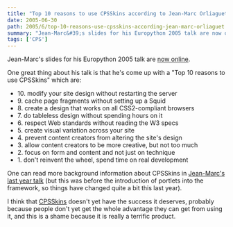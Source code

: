 ```yaml
---
title: "Top 10 reasons to use CPSSkins according to Jean-Marc Orliaguet"
date: 2005-06-30
path: 2005/6/top-10-reasons-use-cpsskins-according-jean-marc-orliaguet
summary: "Jean-Marc&#39;s slides for his Europython 2005 talk are now online."
tags: ['CPS']
---
```


Jean-Marc&#39;s slides for his Europython 2005 talk are <a href="http://www.medic.chalmers.se/%7Ejmo/CPS/cpsskins-ep2005.pdf">now
online</a>.

One great thing about his talk is that he's come up with a "Top 10 reasons 
to use CPSSkins" which are:

<ul>
<li>10. modify your site design without restarting the server</li>
<li>9. cache page fragments without setting up a Squid</li>
<li>8. create a design that works on all CSS2-compliant browsers</li>
<li>7. do tableless design without spending hours on it</li>
<li>6. respect Web standards without reading the W3 specs</li>
<li>5. create visual variation across your site</li>
<li>4. prevent content creators from altering the site's design</li>
<li>3. allow content creators to be more creative, but not too much</li>
<li>2. focus on form and content and not just on technique</li>
<li>1. don't reinvent the wheel, spend time on real development</li>
</ul>

One can read more background information about CPSSkins in <a href="http://www.medic.chalmers.se/%7Ejmo/ep2004/presentation.pdf">Jean-Marc's
last year talk</a> (but this was before the introduction of portlets into
the framework, so things have changed quite a bit this last year).

I think that <a href="http://www.medic.chalmers.se/%7Ejmo/CPS/">CPSSkins</a> doesn't yet
have the success it deserves, probably because people don't yet get the
whole advantage they can get from using it, and this is a shame because it
is really a terrific product.

